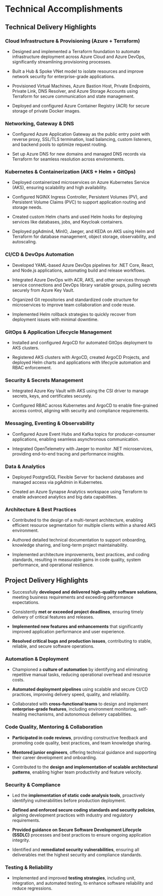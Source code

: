 
# **Technical Accomplishments** 

## **Technical Delivery Highlights**


### Cloud Infrastructure & Provisioning (Azure + Terraform)

*   Designed and implemented a Terraform foundation to automate infrastructure deployment across Azure Cloud and Azure DevOps, significantly streamlining provisioning processes.
    
*   Built a Hub & Spoke VNet model to isolate resources and improve network security for enterprise-grade applications.
    
*   Provisioned Virtual Machines, Azure Bastion Host, Private Endpoints, Private Link, DNS Resolver, and Azure Storage Accounts using Terraform for secure communication and state management.
    
*   Deployed and configured Azure Container Registry (ACR) for secure storage of private Docker images.
    

### Networking, Gateway & DNS

*   Configured Azure Application Gateway as the public entry point with reverse proxy, SSL/TLS termination, load balancing, custom listeners, and backend pools to optimize request routing.
    
*   Set up Azure DNS for new domains and managed DNS records via Terraform for seamless resolution across environments.
    

### Kubernetes & Containerization (AKS + Helm + GitOps)

*   Deployed containerized microservices on Azure Kubernetes Service (AKS), ensuring scalability and high availability.
    
*   Configured NGINX Ingress Controller, Persistent Volumes (PV), and Persistent Volume Claims (PVC) to support application routing and storage needs.
    
*   Created custom Helm charts and used Helm hooks for deploying services like databases, jobs, and Keycloak containers.
    
*   Deployed pgAdmin4, MinIO, Jaeger, and KEDA on AKS using Helm and Terraform for database management, object storage, observability, and autoscaling.
    

### CI/CD & DevOps Automation

*   Developed YAML-based Azure DevOps pipelines for .NET Core, React, and Node.js applications, automating build and release workflows.
    
*   Integrated Azure DevOps with ACR, AKS, and other services through service connections and DevOps library variable groups, pulling secrets securely from Azure Key Vault.
    
*   Organized Git repositories and standardized code structure for microservices to improve team collaboration and code reuse.
    
*   Implemented Helm rollback strategies to quickly recover from deployment issues with minimal downtime.
    

### GitOps & Application Lifecycle Management

*   Installed and configured ArgoCD for automated GitOps deployment to AKS clusters.
    
*   Registered AKS clusters with ArgoCD, created ArgoCD Projects, and deployed Helm charts and applications with lifecycle automation and RBAC enforcement.
    

### Security & Secrets Management

*   Integrated Azure Key Vault with AKS using the CSI driver to manage secrets, keys, and certificates securely.
    
*   Configured RBAC across Kubernetes and ArgoCD to enable fine-grained access control, aligning with security and compliance requirements.
    

### Messaging, Eventing & Observability

*   Configured Azure Event Hubs and Kafka topics for producer-consumer applications, enabling seamless asynchronous communication.
    
*   Integrated OpenTelemetry with Jaeger to monitor .NET microservices, providing end-to-end tracing and performance insights.
    

### Data & Analytics

*   Deployed PostgreSQL Flexible Server for backend databases and managed access via pgAdmin in Kubernetes.
    
*   Created an Azure Synapse Analytics workspace using Terraform to enable advanced analytics and big data capabilities.
    

### Architecture & Best Practices

*   Contributed to the design of a multi-tenant architecture, enabling efficient resource segmentation for multiple clients within a shared AKS environment.
    
*   Authored detailed technical documentation to support onboarding, knowledge sharing, and long-term project maintainability.
    
*   Implemented architecture improvements, best practices, and coding standards, resulting in measurable gains in code quality, system performance, and operational resilience.
    
 <!-- 
- Created a **Terraform Foundation** to automate the deployment of infrastructure in Azure Cloud and Azure DevOps, streamlining the provisioning process.

- Implemented a **Hub & Spoke VNet** model to enhance security for enterprise grade applications within a private Virtual Network, ensuring a robust and isolated environment.

- Established a **Log Analytics workspace** for efficient logging and analysis of data from Azure Monitor and other Azure services, enabling proactive monitoring and troubleshooting.

- Set up an **Azure Container Registry**(ACR) to securely store private Docker images, facilitating the deployment of containerized applications.

- Created an **Azure Application Gateway** as an entry point from the public DNS, utilizing advanced configurations such as reverse proxy, load balancer, SSL/TLS termination, listeners, and backend pools to optimize client requests routing.

- Utilized Terraform to provision **Virtual Machines** and Azure **Bastion Host**, ensuring secure connections to private AKS clusters for enhanced management and access control.

- Deployed containerized **Microservice** architecture on **Azure Kubernetes Service** (AKS), leveraging the power of container orchestration for scalability and resilience.

    - Configured **NGINX ingress** controller in the Kubernetes cluster, enabling efficient routing of external traffic to the appropriate services.
    - Installed **Cert-Manager & Let's Encrypt** helm charts on Kubernetes, automating the management and renewal of SSL certificates for secure communications.
    - Deployed **ArgoCD** in AKS using Terraform and obtained SSL certificates, enabling automated application management and deployment while ensuring secure access.
    - Installed **pgAdmin4** in Kubernetes using helm charts and obtained SSL certificates, providing a user-friendly interface for managing PostgreSQL databases.
    - Created **Persistent Volumes** (PV) and Persistent Volume Claims (PVC) in AKS, enabling reliable and scalable storage for applications.
    - Deployed **Minio** using helm charts and Terraform, providing a scalable and self-hosted object storage solution within the AKS cluster.
    - Implemented **Helm hooks** in the Kubernetes cluster, enabling the execution of custom actions during the deployment process.
    - Integrated **Key Vault** with AKS using Terraform and configured the CSI driver, ensuring secure storage and management of cryptographic keys, certificates, and other secrets.
    - Installed **KEDA** (Kubernetes-based Event Driven Autoscaling) helm chart in AKS using Terraform and configured applications for horizontal pod autoscaling (HPA), optimizing resource utilization based on demand.
    - Installed **Jaeger** helm chart in AKS using Terraform to monitor a .NET application using OpenTelemetry, gaining insights into the application's performance and tracing capabilities.

- Created **PostgreSQL** - Flexible Server and deployed PostgreSQL databases, providing a reliable and scalable database solution for Microservice Architecture.

- Set up Azure **Key Vault** to securely store and manage cryptographic keys, certificates, and other secrets related to microservices applications, ensuring robust security practices.

- Created an **Azure Storage account** and utilized blobs for Terraform state and Kafka messaging capture, enabling efficient state management and reliable message handling.

- Configured **Azure Event Hubs**  and **Kafka topics** for producer and consumer applications, facilitating seamless data flow between between Microservice.

- Implemented **Private Endpoint** & **Private Link**, and Azure **DNS resolver** using Terraform, integrating Azure Virtual networks while ensuring secure communication.

- Created **Azure DNS** for new domains in the current project and configured DNS records using Terraform, facilitating seamless and reliable domain resolution.

- Created an **Azure Synapse Analytics** workspace using Terraform, enabling advanced analytics and big data processing capabilities.

- Developed **YAML Azure DevOps pipelines** to automate the build and release process for the current project, ensuring efficient and reliable software delivery.

    - Created YAML pipelines for **.NET Core APIs, React JS, and Node JS** applications, enabling streamlined build and deployment workflows for different application stacks.
    - Created new **service connections** in Azure DevOps for ACR, AKS, and other Azure services, facilitating seamless integration and deployment pipelines.
    - Created DevOps **library variable** groups and pulled secrets from Key Vault service, enhancing security and simplifying the management of sensitive information.
    - Identified Git repositories and organized code structure for containerized microservices architecture, facilitating collaboration and code reuse across the project.

- Created **Helm charts** for AKS containerized application package deployment in current project, providing standardized and reproducible deployment artifacts.

    - Successfully performed **rollback of Helm charts** during deployment issues, ensuring quick recovery and minimizing downtime.
    - Created manifests for **Helm hooks** to support database, jobs, and Keycloak Kubernetes containers, enabling flexible and customizable deployment processes.

- Installed and configured **ArgoCD** GitOps tool for automated application management and deployment to a Kubernetes cluster, streamlining the deployment workflow.

    - **Registered an AKS Cluster** with ArgoCD, enabling seamless integration and synchronization of applications and configuration management.
    - Created a new **ArgoCD Project**, organizing applications and providing granular control over their deployment and lifecycle management.
    - Deployed applications and Helm charts in ArgoCD, ensuring efficient and automated deployment and management of applications.

- Set up **RBAC** to provide access to resources, implementing fine-grained access control to maintain security and compliance.

- Contributed to the creation of **Multi-Tenant** setups in the current project, enabling efficient resource utilization and segregation for multiple customers.

- Devoted time to creating comprehensive **Technical Documentation** for future reference, ensuring knowledge transfer and enabling efficient onboarding of new team members.

- Implemented **Best Practices** and **Coding Standards**, resulting in improved code quality and maintainability.

- Implemented **Architectural Improvements** that enhanced scalability, performance, or security. -->

 
## **Project Delivery Highlights**


*   Successfully **developed and delivered high-quality software solutions**, meeting business requirements and exceeding performance expectations.
    
*   Consistently **met or exceeded project deadlines**, ensuring timely delivery of critical features and releases.
    
*   **Implemented new features and enhancements** that significantly improved application performance and user experience.
    
*   **Resolved critical bugs and production issues**, contributing to stable, reliable, and secure software operations.
    

### Automation & Deployment

*   Championed a **culture of automation** by identifying and eliminating repetitive manual tasks, reducing operational overhead and resource costs.
    
*   **Automated deployment pipelines** using scalable and secure CI/CD practices, improving delivery speed, quality, and reliability.
    
*   Collaborated with **cross-functional teams** to design and implement **enterprise-grade features**, including environment monitoring, self-healing mechanisms, and autonomous delivery capabilities.
    

### Code Quality, Mentoring & Collaboration

*   **Participated in code reviews**, providing constructive feedback and promoting code quality, best practices, and team knowledge sharing.
    
*   **Mentored junior engineers**, offering technical guidance and supporting their career development and onboarding.
    
*   Contributed to the **design and implementation of scalable architectural patterns**, enabling higher team productivity and feature velocity.
    

### Security & Compliance

*   Led the **implementation of static code analysis tools**, proactively identifying vulnerabilities before production deployment.
    
*   **Defined and enforced secure coding standards and security policies**, aligning development practices with industry and regulatory requirements.
    
*   **Provided guidance on Secure Software Development Lifecycle (SSDLC)** processes and best practices to ensure ongoing application integrity.
    
*   Identified and **remediated security vulnerabilities**, ensuring all deliverables met the highest security and compliance standards.
    

### Testing & Reliability

*   Implemented and improved **testing strategies**, including unit, integration, and automated testing, to enhance software reliability and reduce regressions.